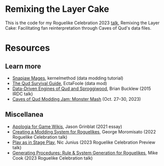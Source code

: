 # Remixing the Layer Cake

This is the code for my Roguelike Celebration 2023 [talk](https://www.youtube.com/watch?v=n6mKigS_71Y), Remixing the Layer Cake: Facilitating fan reinterpretation through Caves of Qud's data files.

# Resources

## Learn more

-   [Snapjaw Mages](https://wiki.cavesofqud.com/wiki/Modding:Tutorial_-_Snapjaw_Mages), kernelmethod (data modding tutorial)
-   [The Qud Survival Guide](https://steamcommunity.com/sharedfiles/filedetails/?id=2128235668), EctaFoole (data mod)
-   [Data-Driven Engines of Qud and Sproggiwood](https://www.youtube.com/watch?v=U03XXzcThGU), Brian Bucklew (2015 IRDC talk)
-   [Caves of Qud Modding Jam: Monster Mash](https://itch.io/jam/caves-of-qud-modding-jam-1) (Oct. 27–30, 2023)

## Miscellanea

-   [Apologia for Game Wikis](https://mixedinitiatives.net/blog/apologia-for-game-wikis/), Jason Grinblat (2021 essay)
-   [Creating a Modding System for Roguelikes](https://www.youtube.com/watch?v=mES03vaZo3U), George Moromisato (2022 Roguelike Celebration talk)
-   [Play as in Stage Play](https://www.youtube.com/watch?v=cDxL6JoxYQc), Nic Junius (2023 Roguelike Celebration Preview talk)
-   [Generating Procedures: Rule & System Generation for Roguelikes](https://youtube.com/watch?v=3daNITP9vBc), Mike Cook (2023 Roguelike Celebration talk)
